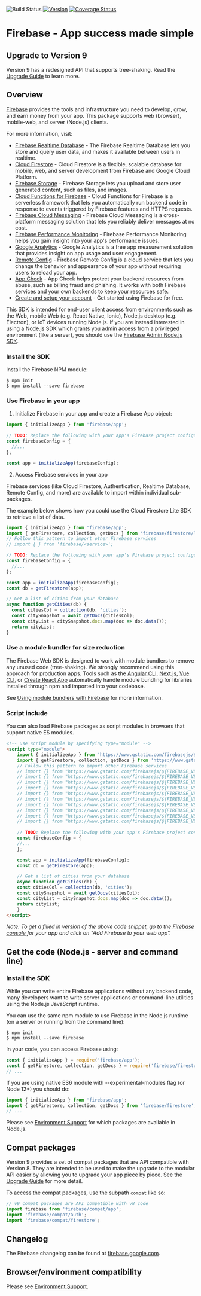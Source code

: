 <!-- BADGES -->
![Build Status](https://img.shields.io/github/workflow/status/firebase/firebase-js-sdk/Run%20All%20Tests.svg)
[![Version](https://img.shields.io/npm/v/firebase.svg?label=version)](https://www.npmjs.com/package/firebase)
[![Coverage Status](https://coveralls.io/repos/github/firebase/firebase-js-sdk/badge.svg?branch=master)](https://coveralls.io/github/firebase/firebase-js-sdk?branch=master)
<!-- END BADGES -->

# Firebase - App success made simple

## Upgrade to Version 9
Version 9 has a redesigned API that supports tree-shaking. Read the [Upgrade Guide](https://firebase.google.com/docs/web/modular-upgrade) to learn more.

## Overview

[Firebase](https://firebase.google.com) provides the tools and infrastructure
you need to develop, grow, and earn money from your app. This package supports
web (browser), mobile-web, and server (Node.js) clients.

For more information, visit:

- [Firebase Realtime Database](https://firebase.google.com/docs/database/web/start) -
  The Firebase Realtime Database lets you store and query user data, and makes
  it available between users in realtime.
- [Cloud Firestore](https://firebase.google.com/docs/firestore/quickstart) -
  Cloud Firestore is a flexible, scalable database for mobile, web, and server
  development from Firebase and Google Cloud Platform.
- [Firebase Storage](https://firebase.google.com/docs/storage/web/start) -
  Firebase Storage lets you upload and store user generated content, such as
  files, and images.
- [Cloud Functions for Firebase](https://firebase.google.com/docs/functions) -
   Cloud Functions for Firebase is a serverless framework that lets you automatically run backend code in response to events triggered by Firebase features and HTTPS requests.
- [Firebase Cloud Messaging](https://firebase.google.com/docs/cloud-messaging/js/client) -
  Firebase Cloud Messaging is a cross-platform messaging solution that lets you
  reliably deliver messages at no cost.
- [Firebase Performance Monitoring](https://firebase.google.com/docs/perf-mon/get-started-web) -
  Firebase Performance Monitoring helps you gain insight into your app's performance issues.
- [Google Analytics](https://firebase.google.com/docs/analytics/get-started?platform=web) -
  Google Analytics is a free app measurement solution that provides insight on app usage and user engagement.
- [Remote Config](https://firebase.google.com/docs/remote-config/get-started?platform=web) -
  Firebase Remote Config is a cloud service that lets you change the behavior and appearance of your 
  app without requiring users to reload your app.
- [App Check](https://firebase.google.com/docs/app-check/web/recaptcha-provider) -
  App Check helps protect your backend resources from abuse, such as billing fraud and phishing. It 
  works with both Firebase services and your own backends to keep your resources safe.
- [Create and setup your account](https://firebase.google.com/docs/web/setup) -
  Get started using Firebase for free.

This SDK is intended for end-user client access from environments such as the
Web, mobile Web (e.g. React Native, Ionic), Node.js desktop (e.g. Electron), or
IoT devices running Node.js. If you are instead interested in using a Node.js
SDK which grants you admin access from a privileged environment (like a server),
you should use the
[Firebase Admin Node.js SDK](https://firebase.google.com/docs/admin/setup/).

### Install the SDK

Install the Firebase NPM module:
```
$ npm init
$ npm install --save firebase
```

### Use Firebase in your app

1. Initialize Firebase in your app and create a Firebase App object:
```js
import { initializeApp } from 'firebase/app';

// TODO: Replace the following with your app's Firebase project configuration
const firebaseConfig = {
  //...
};

const app = initializeApp(firebaseConfig);
```

2. Access Firebase services in your app

Firebase services (like Cloud Firestore, Authentication, Realtime Database, Remote Config, and more) are available to import within individual sub-packages.

The example below shows how you could use the Cloud Firestore Lite SDK to retrieve a list of data.

```js
import { initializeApp } from 'firebase/app';
import { getFirestore, collection, getDocs } from 'firebase/firestore/lite';
// Follow this pattern to import other Firebase services
// import { } from 'firebase/<service>';

// TODO: Replace the following with your app's Firebase project configuration
const firebaseConfig = {
  //...
};

const app = initializeApp(firebaseConfig);
const db = getFirestore(app);

// Get a list of cities from your database
async function getCities(db) {
  const citiesCol = collection(db, 'cities');
  const citySnapshot = await getDocs(citiesCol);
  const cityList = citySnapshot.docs.map(doc => doc.data());
  return cityList;
}
```

### Use a module bundler for size reduction

The Firebase Web SDK is designed to work with module bundlers to remove any
unused code (tree-shaking). We strongly recommend using this approach for
production apps. Tools such as the [Angular CLI](//angular.io/cli),
[Next.js](//nextjs.org/), [Vue CLI](//cli.vuejs.org/), or [Create
React App](//reactjs.org/docs/create-a-new-react-app.html) automatically
handle module bundling for libraries installed through npm and imported into
your codebase.

See [Using module bundlers with Firebase](/docs/web/module-bundling) for more information.

### Script include
You can also load Firebase packages as script modules in browsers that support native ES modules.

```html
<!-- use script module by specifying type="module" -->
<script type="module">
    import { initializeApp } from 'https://www.gstatic.com/firebasejs/${FIREBASE_VERSION}/firebase-app.js';
    import { getFirestore, collection, getDocs } from 'https://www.gstatic.com/firebasejs/${FIREBASE_VERSION}/firebase-firestore-lite.js';
    // Follow this pattern to import other Firebase services
    // import {} from "https://www.gstatic.com/firebasejs/${FIREBASE_VERSION}/firebase-analytics.js";
    // import {} from "https://www.gstatic.com/firebasejs/${FIREBASE_VERSION}/firebase-app-check.js";
    // import {} from "https://www.gstatic.com/firebasejs/${FIREBASE_VERSION}/firebase-auth.js";
    // import {} from "https://www.gstatic.com/firebasejs/${FIREBASE_VERSION}/firebase-functions.js";
    // import {} from "https://www.gstatic.com/firebasejs/${FIREBASE_VERSION}/firebase-firestore.js";
    // import {} from "https://www.gstatic.com/firebasejs/${FIREBASE_VERSION}/firebase-storage.js";
    // import {} from "https://www.gstatic.com/firebasejs/${FIREBASE_VERSION}/firebase-performance.js";
    // import {} from "https://www.gstatic.com/firebasejs/${FIREBASE_VERSION}/firebase-remote-config.js";
    // import {} from "https://www.gstatic.com/firebasejs/${FIREBASE_VERSION}/firebase-messaging.js";
    // import {} from "https://www.gstatic.com/firebasejs/${FIREBASE_VERSION}/firebase-database.js";
    
    // TODO: Replace the following with your app's Firebase project configuration
    const firebaseConfig = {
    //...
    };

    const app = initializeApp(firebaseConfig);
    const db = getFirestore(app);

    // Get a list of cities from your database
    async function getCities(db) {
    const citiesCol = collection(db, 'cities');
    const citySnapshot = await getDocs(citiesCol);
    const cityList = citySnapshot.docs.map(doc => doc.data());
    return cityList;
    }
</script>
```

_Note: To get a filled in version of the above code snippet, go to the
[Firebase console](https://console.firebase.google.com/) for your app and click on "Add
Firebase to your web app"._

## Get the code (Node.js - server and command line)

### Install the SDK

While you can write entire Firebase applications without any backend code, many
developers want to write server applications or command-line utilities using the
Node.js JavaScript runtime.

You can use the same npm module to use Firebase in the Node.js runtime (on a
server or running from the command line):

```
$ npm init
$ npm install --save firebase
```

In your code, you can access Firebase using:

```js
const { initializeApp } = require('firebase/app');
const { getFirestore, collection, getDocs } = require('firebase/firestore');
// ...
```

If you are using native ES6 module with --experimental-modules flag (or Node 12+)
you should do:

```js
import { initializeApp } from 'firebase/app';
import { getFirestore, collection, getDocs } from 'firebase/firestore';
// ...
```

Please see [Environment Support](https://firebase.google.com/support/guides/environments_js-sdk) for which packages
are available in Node.js.

## Compat packages
Version 9 provides a set of compat packages that are API compatible with Version 8. They are intended to
be used to make the upgrade to the modular API easier by allowing you to upgrade your app piece by piece.
See the [Upgrade Guide](https://firebase.google.com/docs/web/modular-upgrade) for more detail.

To access the compat packages, use the subpath `compat` like so:
```js
// v9 compat packages are API compatible with v8 code
import firebase from 'firebase/compat/app';
import 'firebase/compat/auth';
import 'firebase/compat/firestore';
```

## Changelog

The Firebase changelog can be found at
[firebase.google.com](https://firebase.google.com/support/release-notes/js).

## Browser/environment compatibility

Please see [Environment Support](https://firebase.google.com/support/guides/environments_js-sdk).